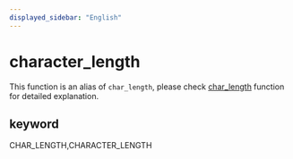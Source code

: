 ```yaml
---
displayed_sidebar: "English"
---
```


# character_length



This function is an alias of `char_length`, please check [char_length](./char_length.md) function for detailed explanation.

## keyword

CHAR_LENGTH,CHARACTER_LENGTH
